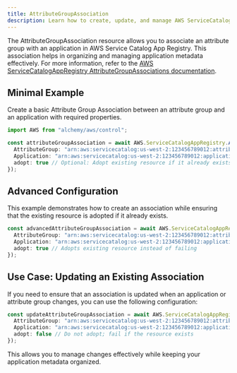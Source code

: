 ```yaml
---
title: AttributeGroupAssociation
description: Learn how to create, update, and manage AWS ServiceCatalogAppRegistry AttributeGroupAssociations using Alchemy Cloud Control.
---
```


The AttributeGroupAssociation resource allows you to associate an attribute group with an application in AWS Service Catalog App Registry. This association helps in organizing and managing application metadata effectively. For more information, refer to the [AWS ServiceCatalogAppRegistry AttributeGroupAssociations documentation](https://docs.aws.amazon.com/servicecatalogappregistry/latest/userguide/).

## Minimal Example

Create a basic Attribute Group Association between an attribute group and an application with required properties.

```ts
import AWS from "alchemy/aws/control";

const attributeGroupAssociation = await AWS.ServiceCatalogAppRegistry.AttributeGroupAssociation("myAttributeGroupAssociation", {
  AttributeGroup: "arn:aws:servicecatalog:us-west-2:123456789012:attribute-group/myAttributeGroup",
  Application: "arn:aws:servicecatalog:us-west-2:123456789012:application/myApplication",
  adopt: true // Optional: Adopt existing resource if it already exists
});
```

## Advanced Configuration

This example demonstrates how to create an association while ensuring that the existing resource is adopted if it already exists.

```ts
const advancedAttributeGroupAssociation = await AWS.ServiceCatalogAppRegistry.AttributeGroupAssociation("advancedAttributeGroupAssociation", {
  AttributeGroup: "arn:aws:servicecatalog:us-west-2:123456789012:attribute-group/advancedAttributeGroup",
  Application: "arn:aws:servicecatalog:us-west-2:123456789012:application/advancedApplication",
  adopt: true // Adopts existing resource instead of failing
});
```

## Use Case: Updating an Existing Association

If you need to ensure that an association is updated when an application or attribute group changes, you can use the following configuration:

```ts
const updateAttributeGroupAssociation = await AWS.ServiceCatalogAppRegistry.AttributeGroupAssociation("updateAttributeGroupAssociation", {
  AttributeGroup: "arn:aws:servicecatalog:us-west-2:123456789012:attribute-group/updateAttributeGroup",
  Application: "arn:aws:servicecatalog:us-west-2:123456789012:application/updateApplication",
  adopt: false // Do not adopt; fail if the resource exists
});
```

This allows you to manage changes effectively while keeping your application metadata organized.